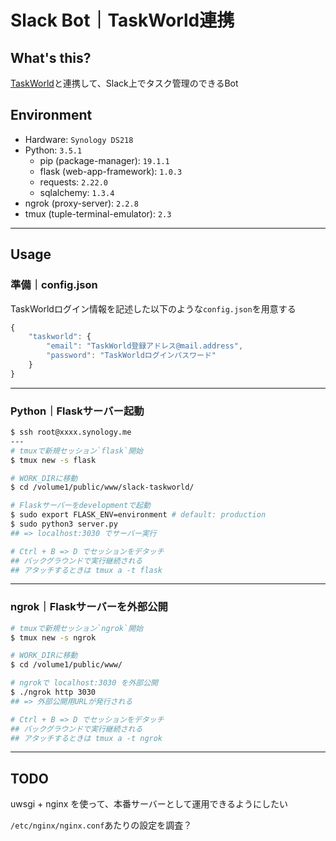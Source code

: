 # Slack Bot｜TaskWorld連携

## What's this?

[TaskWorld](https://taskworld.com)と連携して、Slack上でタスク管理のできるBot

## Environment

- Hardware: `Synology DS218`
- Python: `3.5.1`
    - pip (package-manager): `19.1.1`
    - flask (web-app-framework): `1.0.3`
    - requests: `2.22.0`
    - sqlalchemy: `1.3.4`
- ngrok (proxy-server): `2.2.8`
- tmux (tuple-terminal-emulator): `2.3`

***

## Usage

### 準備｜config.json

TaskWorldログイン情報を記述した以下のような`config.json`を用意する

```javascript
{
    "taskworld": {
        "email": "TaskWorld登録アドレス@mail.address",
        "password": "TaskWorldログインパスワード"
    }
}
```

---

### Python｜Flaskサーバー起動

```bash
$ ssh root@xxxx.synology.me
---
# tmuxで新規セッション`flask`開始
$ tmux new -s flask

# WORK_DIRに移動
$ cd /volume1/public/www/slack-taskworld/

# Flaskサーバーをdevelopmentで起動
$ sudo export FLASK_ENV=environment # default: production
$ sudo python3 server.py
## => localhost:3030 でサーバー実行

# Ctrl + B => D でセッションをデタッチ
## バックグラウンドで実行継続される
## アタッチするときは tmux a -t flask
```

---

### ngrok｜Flaskサーバーを外部公開

```bash
# tmuxで新規セッション`ngrok`開始
$ tmux new -s ngrok

# WORK_DIRに移動
$ cd /volume1/public/www/

# ngrokで localhost:3030 を外部公開
$ ./ngrok http 3030
## => 外部公開用URLが発行される

# Ctrl + B => D でセッションをデタッチ
## バックグラウンドで実行継続される
## アタッチするときは tmux a -t ngrok
```

***

## TODO

uwsgi + nginx を使って、本番サーバーとして運用できるようにしたい

`/etc/nginx/nginx.conf`あたりの設定を調査？
